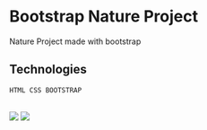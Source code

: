 # Bootstrap Nature Project

Nature Project made with bootstrap

## Technologies

```
HTML CSS BOOTSTRAP
```

<br>

<img src="/images/screen.gif">

<img src="/images/screenn.gif">
